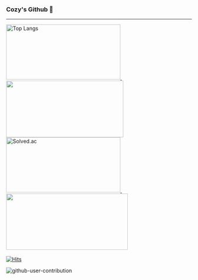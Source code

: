### Cozy's Github 👋
<!--
[![Header](https://capsule-render.vercel.app/api?type=waving&height=200&color=gradient&text=Cozy-hn's%20github&fontAlign=50&textBg=false&fontSize=60)](https://github.com/cozy-hn)
-->
<hr>

<div>
  <a href="https://github.com/cozy-hn">
    <img src="https://github-readme-stats.vercel.app/api/top-langs/?username=cozy-hn&layout=compact&theme=radical&hide_progress=true" alt="Top Langs" width="310" height="150"/>
  </a>
  &nbsp;&nbsp;&nbsp;
  <a href="https://github.com/anuraghazra/github-readme-stats">
    <img src="https://github-readme-stats.vercel.app/api?type=rect&text=RECT&fontAlign=30&fontSize=30&desc=Use%20theme&descAlign=60&descAlignY=50&theme=radical&username=cozy-hn" width="318" height="154" />
  </a>
</div>

<div>
  <a href="https://solved.ac/profile/jhk2721">
    <img src="http://mazassumnida.wtf/api/v2/generate_badge?boj=jhk2721" alt="Solved.ac" width="310" height="150"/>
  </a>
  &nbsp;
  <a href="https://solved.ac/jhk2721">
    <img src="http://mazandi.herokuapp.com/api?handle=jhk2721&theme=dark" width="330" height="153"/>
  </a>
</div>
<br>
<div>
  <a href="https://hits.seeyoufarm.com">
    <img src="https://hits.seeyoufarm.com/api/count/incr/badge.svg?url=https%3A%2F%2Fgithub.com%2Fcozy-hn" alt="Hits"/>
  </a>
</div>


![github-user-contribution](https://user-images.githubusercontent.com/58959408/157782696-8bc9ca49-ca61-4ab5-8b83-49c4e76c1a8f.svg)
